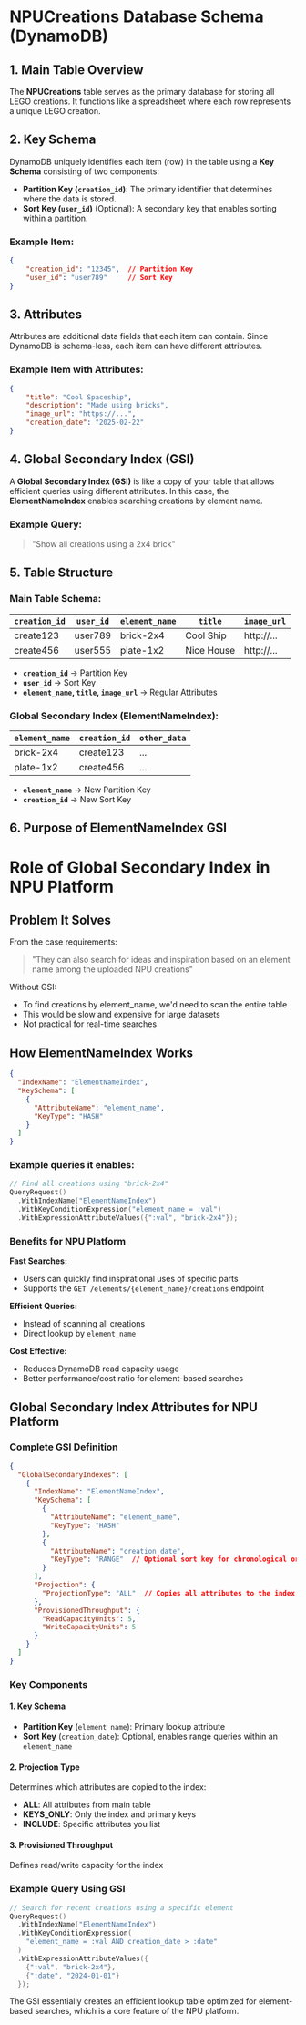 # NPUCreations Database Schema (DynamoDB)

## 1. Main Table Overview
The **NPUCreations** table serves as the primary database for storing all LEGO creations. It functions like a spreadsheet where each row represents a unique LEGO creation.

## 2. Key Schema
DynamoDB uniquely identifies each item (row) in the table using a **Key Schema** consisting of two components:

- **Partition Key (`creation_id`)**: The primary identifier that determines where the data is stored.
- **Sort Key (`user_id`)** (Optional): A secondary key that enables sorting within a partition.

### Example Item:
```json
{
    "creation_id": "12345",  // Partition Key
    "user_id": "user789"     // Sort Key
}
```

## 3. Attributes
Attributes are additional data fields that each item can contain. Since DynamoDB is schema-less, each item can have different attributes.

### Example Item with Attributes:
```json
{
    "title": "Cool Spaceship",
    "description": "Made using bricks",
    "image_url": "https://...",
    "creation_date": "2025-02-22"
}
```

## 4. Global Secondary Index (GSI)
A **Global Secondary Index (GSI)** is like a copy of your table that allows efficient queries using different attributes. In this case, the **ElementNameIndex** enables searching creations by element name.

### Example Query:
> "Show all creations using a 2x4 brick"

## 5. Table Structure
### **Main Table Schema:**
| `creation_id` | `user_id`  | `element_name` | `title`       | `image_url`  |
|--------------|-----------|---------------|--------------|--------------|
| create123    | user789   | brick-2x4     | Cool Ship    | http://...   |
| create456    | user555   | plate-1x2     | Nice House   | http://...   |

- **`creation_id`** → Partition Key
- **`user_id`** → Sort Key
- **`element_name`, `title`, `image_url`** → Regular Attributes

### **Global Secondary Index (ElementNameIndex):**
| `element_name` | `creation_id` | `other_data` |
|--------------|--------------|--------------|
| brick-2x4   | create123   | ...          |
| plate-1x2   | create456   | ...          |

- **`element_name`** → New Partition Key
- **`creation_id`** → New Sort Key

## 6. Purpose of ElementNameIndex GSI

# Role of Global Secondary Index in NPU Platform

## Problem It Solves
From the case requirements:
> "They can also search for ideas and inspiration based on an element name among the uploaded NPU creations"

Without GSI:
- To find creations by element_name, we'd need to scan the entire table
- This would be slow and expensive for large datasets
- Not practical for real-time searches

## How ElementNameIndex Works

```json
{
  "IndexName": "ElementNameIndex",
  "KeySchema": [
    {
      "AttributeName": "element_name",
      "KeyType": "HASH"
    }
  ]
}
```

### Example queries it enables:
```cpp
// Find all creations using "brick-2x4"
QueryRequest()
  .WithIndexName("ElementNameIndex")
  .WithKeyConditionExpression("element_name = :val")
  .WithExpressionAttributeValues({":val", "brick-2x4"});
```

### Benefits for NPU Platform
**Fast Searches:**
- Users can quickly find inspirational uses of specific parts
- Supports the `GET /elements/{element_name}/creations` endpoint

**Efficient Queries:**
- Instead of scanning all creations
- Direct lookup by `element_name`

**Cost Effective:**
- Reduces DynamoDB read capacity usage
- Better performance/cost ratio for element-based searches

## Global Secondary Index Attributes for NPU Platform

### Complete GSI Definition
```json
{
  "GlobalSecondaryIndexes": [
    {
      "IndexName": "ElementNameIndex",
      "KeySchema": [
        {
          "AttributeName": "element_name",
          "KeyType": "HASH"
        },
        {
          "AttributeName": "creation_date",
          "KeyType": "RANGE"  // Optional sort key for chronological ordering
        }
      ],
      "Projection": {
        "ProjectionType": "ALL"  // Copies all attributes to the index
      },
      "ProvisionedThroughput": {
        "ReadCapacityUnits": 5,
        "WriteCapacityUnits": 5
      }
    }
  ]
}
```

### Key Components

#### 1. Key Schema
- **Partition Key** (`element_name`): Primary lookup attribute
- **Sort Key** (`creation_date`): Optional, enables range queries within an `element_name`

#### 2. Projection Type
Determines which attributes are copied to the index:
- **ALL**: All attributes from main table
- **KEYS_ONLY**: Only the index and primary keys
- **INCLUDE**: Specific attributes you list

#### 3. Provisioned Throughput
Defines read/write capacity for the index

### Example Query Using GSI
```cpp
// Search for recent creations using a specific element
QueryRequest()
  .WithIndexName("ElementNameIndex")
  .WithKeyConditionExpression(
    "element_name = :val AND creation_date > :date"
  )
  .WithExpressionAttributeValues({
    {":val", "brick-2x4"},
    {":date", "2024-01-01"}
  });
```

The GSI essentially creates an efficient lookup table optimized for element-based searches, which is a core feature of the NPU platform.

